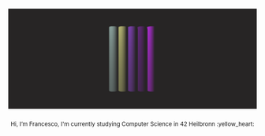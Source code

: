 ![](./img/template3_github.png)
<p align="center"> <sub> Hi, I’m Francesco, I'm currently studying Computer Science in 42 Heilbronn :yellow_heart:</sub></p>
